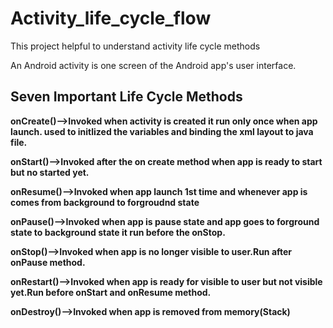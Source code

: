 # Activity_life_cycle_flow
This project helpful to understand activity life cycle methods

An Android activity is one screen of the Android app's user interface.

<B>Seven Important Life Cycle Methods<B>
-------------------------------------------
onCreate()-->Invoked when activity is created it run only once when app launch. used to initlized the variables and binding the xml layout to java file.<br>

onStart()-->Invoked after the on create method when app is ready to start but no started yet.<b>

onResume()-->Invoked when app launch 1st time and whenever app is comes from background to forgroudnd state<br>

onPause()-->Invoked when app is pause state and app goes to forground state to background state it run before the onStop.<br>

onStop()-->Invoked when app is no longer visible to user.Run after onPause method.<br>

onRestart()-->Invoked when app is ready for visible to user but not visible yet.Run before onStart and onResume method.<br>

onDestroy()-->Invoked when app is removed from memory(Stack)<br>
